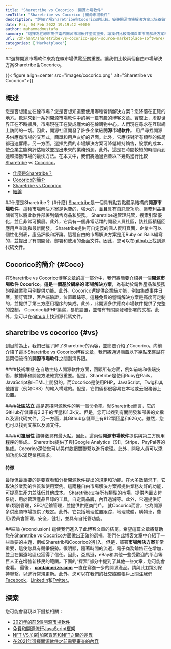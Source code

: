 ```yaml
---
title: "Sharetribe vs Cocorico |開源市場軟件" 
seoTitle: "Sharetribe vs Cocorico |開源市場軟件" 
description: "詳細了解Sharetribe與Cocorico的比較。安裝開源市場解決方案以培養銷售和市場。" 
date: Fri, 04 Feb 2022 19:19:42 +0000
author: muhammadmustafa
summary: "選擇為在線市場供電的開源市場軟件至關重要。讓我們比較兩個自由市場解決方案Sharetribe＆amp; Cocorico。" 
url: /zh-hant/sharetribe-vs-cocorico-open-source-marketplace-software/
categories: ['Marketplace']
---
```


##選擇開源市場軟件來為在線市場供電至關重要。讓我們比較兩個自由市場解決方案Sharetribe＆Cocorico。

{{< figure align=center src="images/cocorico.png" alt="Sharetribe vs Cocorico">}}


## 概述
您是否想建立在線市場？您是否想知道要使用哪種營銷解決方案？您降落在正確的地方。歡迎來到一系列開源市場軟件中的另一篇有趣的博客文章。實際上，虛擬世界正在不時擴展，市場現在正在變成龐大的在線購物中心。人們現在尋求在互聯網上訪問的一切。因此，開源社區開發了許多企業級**開源市場軟件**。
用戶尋找開源多供應商市場的交互式，簡單和用戶友好的界面。此外，它應該對所有類型的佈局都迅速響應。另一方面，選擇免費的市場解決方案可降低維持銷售，股票的成本，使企業主能夠評估績效並提出未來的業務預測。此外，這是在時間較短的時間內到達和捕獲市場的最快方法。在本文中，我們將通過涵蓋以下幾點進行比較[Sharetribe][1] vs [Cocorico][2]。
  * [什麼是Sharetribe？][3]
  * [Cocorico的簡介][4]
  * [Sharetribe vs Cocorico][5]
  * [結論][6]

##什麼是Sharetribe？   {#什麼}
[Sharetribe][1]是一個具有點對點體系結構的**開源市場軟件**。這種市場解決方案是免費的，強大的，並且具有自託管功能。業務利益相關者可以將此軟件部署到銷售商品和服務。 Sharetribe還管理託管，搜索引擎優化，並且非常可擴展。此外，它具有一個非常活躍的開發人員社區，該社區積極回應用戶查詢和最新開發。 Sharetribe提供可自定義的個人資料頁面，企業主可以個性化列表，產品評級和評論。這種自由的市場解決方案是用Ruby on Rails編寫的，並提出了有關開發，部署和使用的全面文件。因此，您可以在[github][7]上找到源代碼文件。

## Cocorico的簡介 {#Coco}
在Sharetribe vs Cocorico博客文章的這一部分中，我們將簡要介紹另一個**開源市場軟件 **Cocorico。這是一個基於網絡的** 市場解決方案**，為有助於銷售產品和服務的複雜業務用例提供功能。此外，Cocorico還提供企業級功能，例如集成事件日曆，預訂管理，客戶端驗證，位置跟踪等。這種免費的營銷解決方案是高度可定制的，並提供了第三方應用程序的集成。此外，此開源多供應商市場軟件提供了完整的控制。 Cocorico用PHP編寫，易於設置，並帶有有關開發和部署的文檔。此外，您可以在[github][8]上找到源代碼文件。

## sharetribe vs cocorico   {#vs}
到目前為止，我們已經了解了Sharetribe的內容，並簡要介紹了Cocorico。向前介紹了這本Sharetribe vs Cocorico博客文章，我們將通過涵蓋以下幾點來嘗試在這兩個流行的**開源市場軟件**之間劃清界限。

####技術堆棧
在自助主持人開源軟件方面，回顧所有方面，例如前端和後端技術，數據庫和開發方法確實很重要。但是，Sharetribe是使用Ruby在Rails，JavaScript和HTML上開發的。而Cocorico是使用PHP，JavaScript，Twig和其他語言（例如CSS）的輸入構建的。但是，它們倆都很容易在本地或云服務器上設置。

####**社區站立**
這是選擇開源軟件的另一個命令率。就Sharetribe而言，它的GitHub存儲庫有2.2千的恆星和1.3k叉。但是，您可以找到有關開發和部署的文檔以及源代碼文件。另一方面，其Github存儲庫上有812顆恆星和626叉。雖然，您也可以找到文檔以及源文件。

####**可擴展性**
該特徵具有最大點。因此，這兩個**開源市場軟件**提供與第三方應用程序的集成。 Sharetribe提供了與[Google Analytics（9]]，Stripe，PayPal等的集成。Cocorico還使您可以與付款網關聯繫以進行處理。此外，開發人員可以添加功能以滿足業務需求。

#### 特徵
最後但最重要的是要查看和分析開源軟件提出的規定和功能。在大多數情況下，它取決於業務的性質和使用案例。這兩種自由市場解決方案都提供業務友好的功能，可提高生產力並降低其他成本。 Sharetribe支持所有類型的市場，提供內置支付系統，用於管理產品目錄的工具，自定義品牌，內容過濾等。此外，它還提供訂單/類別管理，SEO/促銷管理，並提供供應商門戶。
就Cocorico而言，它為開源多供應商市場提供了規定。此外，它包括地理位置跟踪，地理載體，購物車，費用/委員會管理，安全，健壯，並具有自託管功能。

##結論 {#conclusion}
這使我們進入了此博客文章的結尾。希望這篇文章將幫助您在[Sharetribe][1] vs [Cocorico][2]方面做出正確的選擇。我們在此博客文章中介紹了一些重要的主題，例如Sharetrib和Cocorico的引入。但是，部署**市場解決方案**非常重要，這使您具有競爭優勢。很明顯，隨著時間的流逝，電子商務銷售正在增加，並且在偏遠地區也獲得了信任。因此，亞馬遜，eBay和其他一些受歡迎的平台等巨人正在增強新移民的範圍。下面的“探索”部分中提到了其他一些文章，您可能會查看。
最後， **[containerize.com][10]** 一直在寫進一步的開源產品。請與此[11]類別保持聯繫，以進行常規更新。此外，您可以在我們的社交媒體帳戶上關注我們[Facebook][12]，[LinkedIn][13]和[Twitter][14]。

## 探索
您可能會發現以下鏈接相關：
  * [2021年的前5個開源市場軟件][15]
  * [免費和開源流行JavaScript框架][16]
  * [NFT VS加密|加密貨幣和NFT之間的差異][17]
  * [在2021年選擇開源軟件之前需要審查的內容][18]

  
[1]: https://products.containerize.com/marketplace/sharetribe/
[2]: https://products.containerize.com/marketplace/cocorico/
[3]: #what
[4]: #coco
[5]: #vs
[6]: #Conclusion
[7]: https://github.com/sharetribe/sharetribe
[8]: https://github.com/Cocolabs-SAS/cocorico
[9]: https://analytics.google.com
[10]: https://www.containerize.com/
[11]: https://products.containerize.com/marketplace/
[12]: https://web.facebook.com/containerize
[13]: https://www.linkedin.com/company/containerize/
[14]: https://twitter.com/containerize_co
[15]: https://blog.containerize.com/marketplace/top-5-open-source-marketplace-software-in-2021/
[16]: https://blog.containerize.com/software-development/free-open-source-popular-javascript-frameworks/
[17]: https://blog.containerize.com/blockchain-platforms/nft-vs-crypto-difference-between-cryptocurrency-nft/
[18]: https://blog.containerize.com/cmdb-software/things-to-review-before-opting-open-source-software-in-2021/

